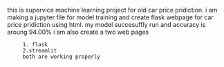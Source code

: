 this is supervice machine learning project for old car price pridiction. i am making a jupyter file for model training and create flask webpage for car price pridiction using html.
my model succesuffly run and accuracy is aroung 94.00% 
i am also create a two web pages 

         1. flask 
         2.streamlit 
         both are working properly
